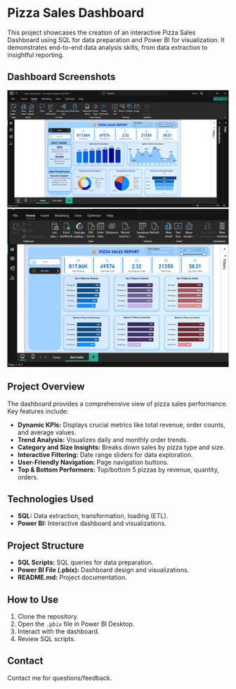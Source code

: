 # Pizza Sales Dashboard

This project showcases the creation of an interactive Pizza Sales Dashboard using SQL for data preparation and Power BI for visualization. It demonstrates end-to-end data analysis skills, from data extraction to insightful reporting.

## Dashboard Screenshots

<img src="dashboard_P1.png" alt="Dashboard Page 1">
<img src="dashboard_P2.png" alt="Dashboard Page 2">

## Project Overview

The dashboard provides a comprehensive view of pizza sales performance. Key features include:

* **Dynamic KPIs:** Displays crucial metrics like total revenue, order counts, and average values.
* **Trend Analysis:** Visualizes daily and monthly order trends.
* **Category and Size Insights:** Breaks down sales by pizza type and size.
* **Interactive Filtering:** Date range sliders for data exploration.
* **User-Friendly Navigation:** Page navigation buttons.
* **Top & Bottom Performers:** Top/bottom 5 pizzas by revenue, quantity, orders.

## Technologies Used

* **SQL:** Data extraction, transformation, loading (ETL).
* **Power BI:** Interactive dashboard and visualizations.

## Project Structure

* **SQL Scripts:** SQL queries for data preparation.
* **Power BI File (.pbix):** Dashboard design and visualizations.
* **README.md:** Project documentation.

## How to Use

1.  Clone the repository.
2.  Open the `.pbix` file in Power BI Desktop.
3.  Interact with the dashboard.
4.  Review SQL scripts.

## Contact

Contact me for questions/feedback.
